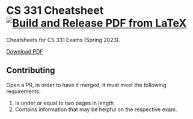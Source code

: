 # CS 331 Cheatsheet [![Build and Release PDF from LaTeX](https://github.com/nickorlow/cs-331-cheatsheet/actions/workflows/compile-latex.yml/badge.svg)](https://github.com/nickorlow/cs-331-cheatsheet/actions/workflows/compile-latex.yml)
Cheatsheets for CS 331 Exams (Spring 2023). 

[Download PDF](https://github.com/nickorlow/cs-331-cheatsheet/releases/latest)

## Contributing
Open a PR, in order to have it merged, it must meet the following requirements:
1. Is under or equal to two pages in length
2. Contains information that may be helpful on the respective exam.
